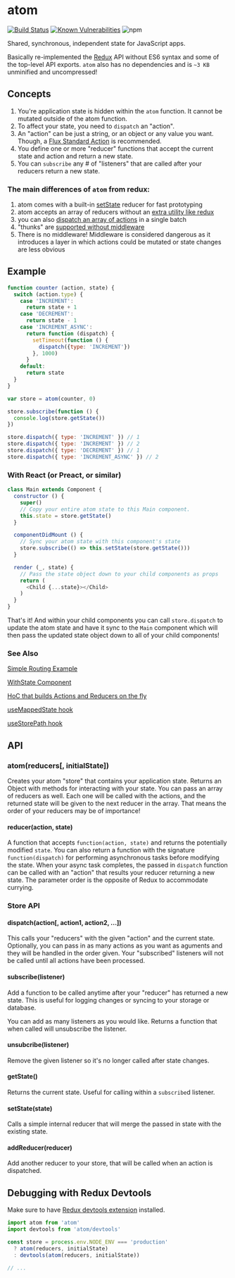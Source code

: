 # atom

[![Build Status](https://travis-ci.org/staydecent/atom.svg?branch=master)](https://travis-ci.org/staydecent/atom) [![Known Vulnerabilities](https://snyk.io/test/github/staydecent/atom/badge.svg)](https://snyk.io/test/github/staydecent/atom) ![npm](https://img.shields.io/npm/dm/atom.svg)

Shared, synchronous, independent state for JavaScript apps.

Basically re-implemented the [Redux](http://gaearon.github.io/redux/) API without ES6 syntax and some of the top-level API exports. `atom` also has no dependencies and is `~3 KB` unminified and uncompressed!

## Concepts

1. You're application state is hidden within the `atom` function. It cannot be
   mutated outside of the atom function.
2. To affect your state, you need to `dispatch` an "action".
3. An "action" can be just a string, or an object or any value you want. Though, a [Flux Standard Action](https://github.com/acdlite/flux-standard-action) is recommended.
4. You define one or more "reducer" functions that accept the current state and action and return a new state.
5. You can `subscribe` any # of "listeners" that are called after your reducers return a new state.

### The main differences of `atom` from redux:

1. atom comes with a built-in [setState](https://github.com/staydecent/atom#setstatestate) reducer for fast prototyping
2. atom accepts an array of reducers without an [extra utility like redux](https://redux.js.org/api/combinereducers/)
3. you can also [dispatch an array of actions](https://github.com/staydecent/atom#dispatchaction-action1-action2-) in a single batch
4. "thunks" are [supported without middleware](https://github.com/staydecent/atom#reduceraction-state)
5. There is no middleware! Middleware is considered dangerous as it introduces a layer in which actions could be mutated or state changes are less obvious

## Example

```javascript
function counter (action, state) {
  switch (action.type) {
    case 'INCREMENT':
      return state + 1
    case 'DECREMENT':
      return state - 1
    case 'INCREMENT_ASYNC':
      return function (dispatch) {
        setTimeout(function () {
          dispatch({type: 'INCREMENT'})
        }, 1000)
      }
    default:
      return state
  }
}

var store = atom(counter, 0)

store.subscribe(function () {
  console.log(store.getState())
})

store.dispatch({ type: 'INCREMENT' }) // 1
store.dispatch({ type: 'INCREMENT' }) // 2
store.dispatch({ type: 'DECREMENT' }) // 1
store.dispatch({ type: 'INCREMENT_ASYNC' }) // 2
```

### With React (or Preact, or similar)

```javascript
class Main extends Component {
  constructor () {
    super()
    // Copy your entire atom state to this Main component.
    this.state = store.getState()
  }

  componentDidMount () {
    // Sync your atom state with this component's state
    store.subscribe(() => this.setState(store.getState()))
  }

  render (_, state) {
    // Pass the state object down to your child components as props
    return (
      <Child {...state}></Child>
    )
  }
}
```

That's it! And within your child components you can call `store.dispatch` to update the atom state and have it sync to the `Main` component which will then pass the updated state object down to all of your child components!

### See Also

[Simple Routing Example](https://github.com/staydecent/atom-routing-example)

[WithState Component](https://github.com/inputlogic/elements/blob/master/components/with-state/index.js)

[HoC that builds Actions and Reducers on the fly](https://github.com/inputlogic/elements/blob/master/components/connect/index.js#L39)

[useMappedState hook](https://github.com/inputlogic/elements/tree/master/components/use-mapped-state)

[useStorePath hook](https://github.com/inputlogic/elements/tree/master/components/use-store-path)

## API

### atom(reducers[, initialState])

Creates your atom "store" that contains your application state. Returns an Object with methods for interacting with your state. You can pass an array of reducers as well. Each one will be called with the actions, and the returned state will be given to the next reducer in the array. That means the order of your reducers may be of importance!

#### reducer(action, state)

A function that accepts `function(action, state)` and returns the potentially modified `state`. You can also return a function with the signature `function(dispatch)` for performing asynchronous tasks before modifying the state. When your async task completes, the passed in `dispatch` function can be called with an "action" that results your reducer returning a new state. The parameter order is the opposite of Redux to accommodate currying.

### Store API

#### dispatch(action[, action1, action2, ...])

This calls your "reducers" with the given "action" and the current state. Optionally, you can pass in as many actions as you want as aguments and they will be handled in the order given. Your "subscribed" listeners will not be called until all actions have been processed.

#### subscribe(listener)

Add a function to be called anytime after your "reducer" has returned a new state. This is useful for logging changes or syncing to your storage or database.

You can add as many listeners as you would like. Returns a function that when called will unsubscribe the listener.

#### unsubcribe(listener)

Remove the given listener so it's no longer called after state changes.

#### getState()

Returns the current state. Useful for calling within a `subscribe`d listener.

#### setState(state)

Calls a simple internal reducer that will merge the passed in state with the existing state.

#### addReducer(reducer)

Add another reducer to your store, that will be called when an action is dispatched.


## Debugging with Redux Devtools

Make sure to have [Redux devtools extension](https://github.com/zalmoxisus/redux-devtools-extension) installed.

```js
import atom from 'atom'
import devtools from 'atom/devtools'

const store = process.env.NODE_ENV === 'production' 
  ? atom(reducers, initialState)
  : devtools(atom(reducers, initialState))

// ...
```
